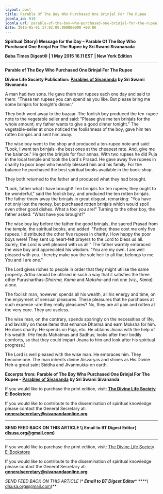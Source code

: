 ```yaml
---
layout: post
title: Parable Of The Boy Who Purchased One Brinjal For The Rupee
joomla_id: 919
joomla_url: parable-of-the-boy-who-purchased-one-brinjal-for-the-rupee
date: 2015-05-01 17:02:09.000000000 +00:00
---
```

  

















































**Spiritual (Story) Message for the Day – Parable Of The Boy Who Purchased One Brinjal For The Rupee by Sri Swami Sivananada**

**Baba Times Digest© | 1 May 2015 16.11 EST | New York Edition**



* * *

**Parable of The Boy Who Purchased One Brinjal For The Rupee**

**Divine Life Society Publication:** [**Parables of Sivananda**](http://www.dlshq.org/download/parables.htm#_VPID_58) **by Sri Swami Sivananda**

A man had two sons. He gave them ten rupees each one day and said to them: "These ten rupees you can spend as you like. But please bring me some brinjals for tonight's dinner."

They both went away to the bazaar. The foolish boy produced the ten-rupee note to the vegetable seller and said: "Please give me ten brinjals for the whole amount; my father wants to give a good dinner tonight." The vegetable-seller at once noticed the foolishness of the boy, gave him ten rotten brinjals and sent him away.

The wise boy went to the shop and produced a ten-rupee note and said: "Look, I want ten brinjals -the best ones at the cheapest rate. And, give me the balance." He got the brinjals for four annas. With two rupees he did Puja in the local temple and took the Lord's Prasad. He gave away five rupees in charity to poor boys who heartily blessed him and his family. For the balance he purchased the best spiritual books available in the book-shop.

They both returned to the father and produced what they had brought.

"Look, father what I have brought! Ten brinjals for ten rupees; they ought to be wonderful," said the foolish boy, and produced the ten rotten brinjals. The father threw away the brinjals in great disgust, remarking: "You have not only lost the money, but purchased rotten brinjals which would spoil even other good dishes. What a fool you are!" Turning to the other boy, the father asked: "What have you brought?"

The wise boy lay before the father the good brinjals, the sacred Prasad from the temple, the spiritual books, and added: "Father, these cost me only five rupees. I distributed the other five rupees in charity. How happy the poor boys were! They sent up heart-felt prayers to the Lord to bless us all. Surely, the Lord is well pleased with us all." The father warmly embraced the wise boy and appreciated his wisdom. "You are my own. I am well pleased with you. I hereby make you the sole heir to all that belongs to me. You and I are one."

The Lord gives riches to people in order that they might utilise the same properly. _Artha_ should be utilised in such a way that it satisfies the three other Purusharthas-_Dharma, Kama_ and _Moksha_-and not one (viz., _Kama_) alone.

The foolish man, however, spends all his wealth, all his energy and time, on the enjoyment of sensual pleasures. These pleasures that he purchases at such expense -are they really pleasures? No, they are all pain and rotten at the very core. They are useless.

The wise man, on the contrary, spends sparingly on the necessities of life, and lavishly on those items that enhance Dharma and earn Moksha for him. He does charity. He spends on Puja, etc. He obtains Jnana with the help of his wealth. (He feeds Mahatmas and Sadhus; looks after their bodily comforts, so that they could impart Jnana to him and look after his spiritual progress.)

The Lord is well pleased with the wise man. He embraces him. They become one. The man inherits divine Aisvaryas and shines as His Divine Heir-a great saint Siddha and Jivanmukta-on earth.



**Excerpts from:**  **Parable of The Boy Who Purchased One Brinjal For The Rupee -** [**Parables of Sivananda**](http://www.dlshq.org/download/parables.htm#_VPID_58) **by Sri Swami Sivananda**

If you would like to purchase the print edition, visit: **[The Divine Life Society E-Bookstore](http://www.dlshq.org/download/download.htm)**

If you would like to contribute to the dissemination of spiritual knowledge please contact the General Secretary at: [](mailto:%20%3Cscript%20type=%27text/javascript%27%3E%20%3C%21--%20var%20prefix%20=%20%27ma%27%20+%20%27il%27%20+%20%27to%27;%20var%20path%20=%20%27hr%27%20+%20%27ef%27%20+%20%27=%27;%20var%20addy57016%20=%20%27generalsecretary%27%20+%20%27@%27;%20addy57016%20=%20addy57016%20+%20%27sivanandaonline%27%20+%20%27.%27%20+%20%27org%27;%20document.write%28%27%3Ca%20%27%20+%20path%20+%20%27%5C%27%27%20+%20prefix%20+%20%27:%27%20+%20addy57016%20+%20%27%5C%27%3E%27%29;%20document.write%28addy57016%29;%20document.write%28%27%3C%5C/a%3E%27%29;%20//--%3E%5Cn%20%3C/script%3E%3Cscript%20type=%27text/javascript%27%3E%20%3C%21--%20document.write%28%27%3Cspan%20style=%5C%27display:%20none;%5C%27%3E%27%29;%20//--%3E%20%3C/script%3EThis%20email%20address%20is%20being%20protected%20from%20spambots.%20You%20need%20JavaScript%20enabled%20to%20view%20it.%20%3Cscript%20type=%27text/javascript%27%3E%20%3C%21--%20document.write%28%27%3C/%27%29;%20document.write%28%27span%3E%27%29;%20//--%3E%20%3C/script%3E?subject=Contribution%20to%20Dissemination%20of%20Spiritual%20Knowledge) **generalsecretary@sivanandaonline.org**

****

**SEND FEED BACK ON THIS ARTICLE \\\ Email to BT Digest Editor[](mailto:%20%3Cscript%20type=%27text/javascript%27%3E%20%3C%21--%20var%20prefix%20=%20%27ma%27%20+%20%27il%27%20+%20%27to%27;%20var%20path%20=%20%27hr%27%20+%20%27ef%27%20+%20%27=%27;%20var%20addy72654%20=%20%27dlsusa.org%27%20+%20%27@%27;%20addy72654%20=%20addy72654%20+%20%27gmail%27%20+%20%27.%27%20+%20%27com%27;%20document.write%28%27%3Ca%20%27%20+%20path%20+%20%27%5C%27%27%20+%20prefix%20+%20%27:%27%20+%20addy72654%20+%20%27%5C%27%3E%27%29;%20document.write%28addy72654%29;%20document.write%28%27%3C%5C/a%3E%27%29;%20//--%3E%5Cn%20%3C/script%3E%3Cscript%20type=%27text/javascript%27%3E%20%3C%21--%20document.write%28%27%3Cspan%20style=%5C%27display:%20none;%5C%27%3E%27%29;%20//--%3E%20%3C/script%3EThis%20email%20address%20is%20being%20protected%20from%20spambots.%20You%20need%20JavaScript%20enabled%20to%20view%20it.%20%3Cscript%20type=%27text/javascript%27%3E%20%3C%21--%20document.write%28%27%3C/%27%29;%20document.write%28%27span%3E%27%29;%20//--%3E%20%3C/script%3E?subject=DLS%20Posts)( [dlsusa.org@gmail.com](mailto:dlsusa.org@gmail.com))**



* * *



  

If you would like to purchase the print edition, visit: [The Divine Life Society E-Bookstore](http://www.dlshq.org/download/download.htm)

If you would like to contribute to the dissemination of spiritual knowledge please contact the General Secretary at: **[generalsecretary@sivanandaonline.org](mailto:generalsecretary@sivanandaonline.org)**

**SEND FEED BACK ON THIS ARTICLE \\\**  **Email to BT Digest Editor**** [](mailto:%20%3Cscript%20type=%27text/javascript%27%3E%20%3C%21--%20var%20prefix%20=%20%27ma%27%20+%20%27il%27%20+%20%27to%27;%20var%20path%20=%20%27hr%27%20+%20%27ef%27%20+%20%27=%27;%20var%20addy72654%20=%20%27dlsusa.org%27%20+%20%27@%27;%20addy72654%20=%20addy72654%20+%20%27gmail%27%20+%20%27.%27%20+%20%27com%27;%20document.write%28%27%3Ca%20%27%20+%20path%20+%20%27%5C%27%27%20+%20prefix%20+%20%27:%27%20+%20addy72654%20+%20%27%5C%27%3E%27%29;%20document.write%28addy72654%29;%20document.write%28%27%3C%5C/a%3E%27%29;%20//--%3E%5Cn%20%3C/script%3E%3Cscript%20type=%27text/javascript%27%3E%20%3C%21--%20document.write%28%27%3Cspan%20style=%5C%27display:%20none;%5C%27%3E%27%29;%20//--%3E%20%3C/script%3EThis%20email%20address%20is%20being%20protected%20from%20spambots.%20You%20need%20JavaScript%20enabled%20to%20view%20it.%20%3Cscript%20type=%27text/javascript%27%3E%20%3C%21--%20document.write%28%27%3C/%27%29;%20document.write%28%27span%3E%27%29;%20//--%3E%20%3C/script%3E?subject=DLS%20Posts)****( [dlsusa.org@gmail.com](mailto:dlsusa.org@gmail.com))**  
